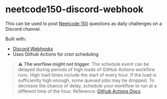 # neetcode150-discord-webhook

This can be used to post [Neetcode 150](https://neetcode.io/practice) questions as daily challenges on a Discord channel. 
</br>

Built with:
- [Discord Webhooks](https://support.discord.com/hc/en-us/articles/228383668-Intro-to-Webhooks)
- Uses Github Actions for cron scheduling

> :warning: **The worflow might not trigger**: The schedule event can be delayed during periods of high loads of GitHub Actions workflow runs. 
> High load times include the start of every hour. If the load is sufficiently high enough, some queued jobs may be dropped. 
> To decrease the chance of delay, schedule your workflow to run at a different time of the hour.
Reference: [Github Actions Docs](https://docs.github.com/en/actions/using-workflows/events-that-trigger-workflows#schedule)
